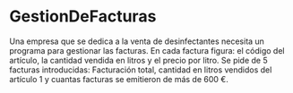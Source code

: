 # GestionDeFacturas
Una empresa que se dedica a la venta de desinfectantes necesita un programa para gestionar las facturas. En cada factura figura: el código del artículo, la cantidad vendida en litros y el precio por litro. Se pide de 5 facturas introducidas: Facturación total, cantidad en litros vendidos del artículo 1 y cuantas facturas se emitieron de más de 600 €.
